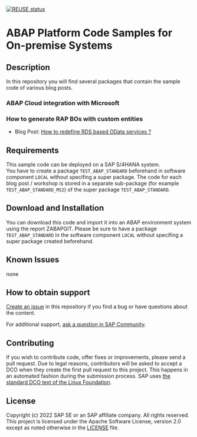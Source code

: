 [![REUSE status](https://api.reuse.software/badge/github.com/SAP-samples/abap-platform-code-samples-standard)](https://api.reuse.software/info/github.com/SAP-samples/abap-platform-code-samples-standard)

# ABAP Platform Code Samples for On-premise Systems

## Description

In this repository you will find several packages that contain the sample code of various blog posts.

### ABAP Cloud integration with Microsoft



### How to generate RAP BOs with custom entities  
* Blog Post: [How to redefine RDS based OData services ?](https://blogs.sap.com/2021/12/08/how-to-redefine-rds-based-odata-services/)  


## Requirements

This sample code can be deployed on a SAP S/4HANA system.   
You have to create a package `TEST_ABAP_STANDARD` beforehand in software component `LOCAL` without specifing a super package. 
The code for each blog post / workshop is stored in a separate sub-package (for example `TEST_ABAP_STANDARD_MS2`) of the super package `TEST_ABAP_STANDARD`.  

## Download and Installation

You can download this code and import it into an ABAP environment system using the report ZABAPGIT. Please be sure to have a package `TEST_ABAP_STANDARD` in the software component `LOCAL` without specifing a super package created beforehand.

## Known Issues

none

## How to obtain support

[Create an issue](https://github.com/SAP-samples/<repository-name>/issues) in this repository if you find a bug or have questions about the content.
 
For additional support, [ask a question in SAP Community](https://answers.sap.com/questions/ask.html).

## Contributing
If you wish to contribute code, offer fixes or improvements, please send a pull request. Due to legal reasons, contributors will be asked to accept a DCO when they create the first pull request to this project. This happens in an automated fashion during the submission process. SAP uses [the standard DCO text of the Linux Foundation](https://developercertificate.org/).

## License
Copyright (c) 2022 SAP SE or an SAP affiliate company. All rights reserved. This project is licensed under the Apache Software License, version 2.0 except as noted otherwise in the [LICENSE](LICENSES/Apache-2.0.txt) file.
